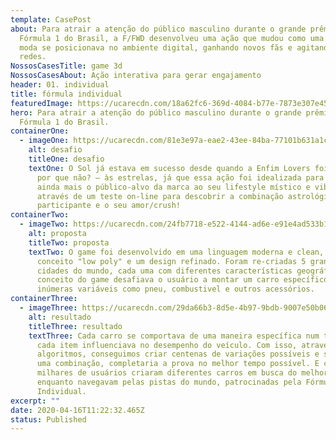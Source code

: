 ```yaml
---
template: CasePost
about: Para atrair a atenção do público masculino durante o grande prêmio de
  Fórmula 1 do Brasil, a F/FWD desenvolveu uma ação que mudou como uma marca de
  moda se posicionava no ambiente digital, ganhando novos fãs e agitando as
  redes.
NossosCasesTitle: game 3d
NossosCasesAbout: Ação interativa para gerar engajamento
header: 01. individual
title: fórmula individual
featuredImage: https://ucarecdn.com/18a62fc6-369d-4084-b77e-7873e307e45d/
hero: Para atrair a atenção do público masculino durante o grande prêmio de
  Fórmula 1 do Brasil.
containerOne:
  - imageOne: https://ucarecdn.com/81e3e97a-eae2-43ee-84ba-77101b631a1c/
    alt: desafio
    titleOne: desafio
    textOne: O Sol já estava em sucesso desde quando a Enfim Lovers foi ao ar e –
      por que não? – às estrelas, já que essa ação foi idealizada para engajar
      ainda mais o público-alvo da marca ao seu lifestyle místico e vibe boa,
      através de um teste on-line para descobrir a combinação astrológica do
      participante e o seu amor/crush!
containerTwo:
  - imageTwo: https://ucarecdn.com/24fb7718-e522-4144-ad6e-e91e4ad533b1/
    alt: proposta
    titleTwo: proposta
    textTwo: O game foi desenvolvido em uma linguagem moderna e clean, com um
      conceito "low poly" e um design refinado. Foram re-criadas 5 grandes
      cidades do mundo, cada uma com diferentes características geográficas. O
      conceito do game desafiava o usuário a montar um carro específico, com
      inúmeras variáveis como pneu, combustivel e outros acessórios.
containerThree:
  - imageThree: https://ucarecdn.com/29da66b3-8d5e-4b97-9bdb-9007e50b06d5/
    alt: resultado
    titleThree: resultado
    textThree: Cada carro se comportava de uma maneira específica num terreno, e
      cada item influenciava no desempenho do veículo. Com isso, através de
      algoritmos, conseguimos criar centenas de variações possíveis e somente
      uma combinação, completaria a prova no melhor tempo possível. E com isso
      milhares de usuários criaram diferentes carros em busca do melhor tempo,
      enquanto navegavam pelas pistas do mundo, patrocinadas pela Fórmula
      Individual.
excerpt: ""
date: 2020-04-16T11:22:32.465Z
status: Published
---
```

